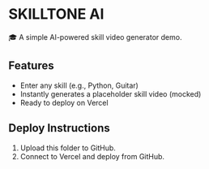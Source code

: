
# SKILLTONE AI

🎓 A simple AI-powered skill video generator demo.

## Features
- Enter any skill (e.g., Python, Guitar)
- Instantly generates a placeholder skill video (mocked)
- Ready to deploy on Vercel

## Deploy Instructions
1. Upload this folder to GitHub.
2. Connect to Vercel and deploy from GitHub.
